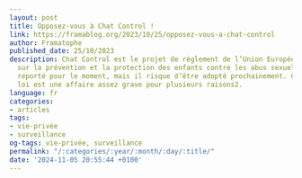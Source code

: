 ```yaml
---
layout: post
title: Opposez-vous à Chat Control !
link: https://framablog.org/2023/10/25/opposez-vous-a-chat-control
author: Framatophe
published_date: 25/10/2023
description: Chat Control est le projet de règlement de l’Union Européenne portant
  sur la prévention et la protection des enfants contre les abus sexuels. Il a été
  reporté pour le moment, mais il risque d’être adopté prochainement. Ce projet de
  loi est une affaire assez grave pour plusieurs raisons2.
language: fr
categories:
- articles
tags:
- vie-privée
- surveillance
og-tags: vie-privée, surveillance
permalink: "/:categories/:year/:month/:day/:title/"
date: '2024-11-05 20:55:44 +0100'
---
```

